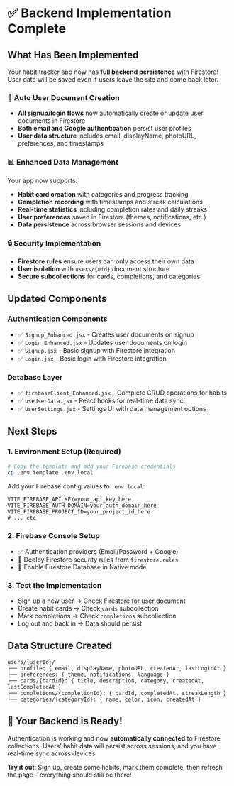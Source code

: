 # ✅ Backend Implementation Complete

## What Has Been Implemented

Your habit tracker app now has **full backend persistence** with Firestore! User data will be saved even if users leave the site and come back later.

### 🔧 **Auto User Document Creation**
- **All signup/login flows** now automatically create or update user documents in Firestore
- **Both email and Google authentication** persist user profiles
- **User data structure** includes email, displayName, photoURL, preferences, and timestamps

### 📊 **Enhanced Data Management**
Your app now supports:
- **Habit card creation** with categories and progress tracking
- **Completion recording** with timestamps and streak calculations
- **Real-time statistics** including completion rates and daily streaks
- **User preferences** saved in Firestore (themes, notifications, etc.)
- **Data persistence** across browser sessions and devices

### 🔒 **Security Implementation**
- **Firestore rules** ensure users can only access their own data
- **User isolation** with `users/{uid}` document structure
- **Secure subcollections** for cards, completions, and categories

## Updated Components

### Authentication Components
- ✅ `Signup_Enhanced.jsx` - Creates user documents on signup
- ✅ `Login_Enhanced.jsx` - Updates user documents on login
- ✅ `Signup.jsx` - Basic signup with Firestore integration
- ✅ `Login.jsx` - Basic login with Firestore integration

### Database Layer
- ✅ `firebaseClient_Enhanced.jsx` - Complete CRUD operations for habits
- ✅ `useUserData.jsx` - React hooks for real-time data sync
- ✅ `UserSettings.jsx` - Settings UI with data management options

## Next Steps

### 1. Environment Setup (Required)
```bash
# Copy the template and add your Firebase credentials
cp .env.template .env.local
```

Add your Firebase config values to `.env.local`:
```
VITE_FIREBASE_API_KEY=your_api_key_here
VITE_FIREBASE_AUTH_DOMAIN=your_auth_domain_here
VITE_FIREBASE_PROJECT_ID=your_project_id_here
# ... etc
```

### 2. Firebase Console Setup
- ✅ Authentication providers (Email/Password + Google)
- 🔄 Deploy Firestore security rules from `firestore.rules`
- 🔄 Enable Firestore Database in Native mode

### 3. Test the Implementation
- Sign up a new user → Check Firestore for user document
- Create habit cards → Check `cards` subcollection
- Mark completions → Check `completions` subcollection
- Log out and back in → Data should persist

## Data Structure Created

```
users/{userId}/
├── profile: { email, displayName, photoURL, createdAt, lastLoginAt }
├── preferences: { theme, notifications, language }
├── cards/{cardId}: { title, description, category, createdAt, lastCompletedAt }
├── completions/{completionId}: { cardId, completedAt, streakLength }
└── categories/{categoryId}: { name, color, icon, createdAt }
```

## 🎉 Your Backend is Ready!

Authentication is working and now **automatically connected** to Firestore collections. Users' habit data will persist across sessions, and you have real-time sync across devices.

**Try it out**: Sign up, create some habits, mark them complete, then refresh the page - everything should still be there!
